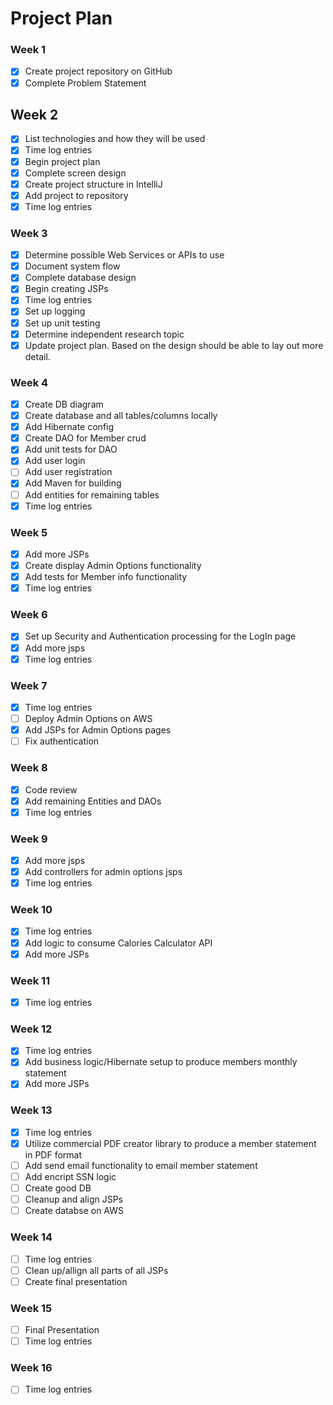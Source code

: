 # Project Plan

### Week 1
- [X] Create project repository on GitHub
- [X] Complete Problem Statement

## Week 2
- [X] List technologies and how they will be used
- [X] Time log entries
- [X] Begin project plan
- [X] Complete screen design 
- [X] Create project structure in IntelliJ
- [X] Add project to repository
- [X] Time log entries

### Week 3
- [X] Determine possible Web Services or APIs to use
- [X] Document system flow 
- [X] Complete database design
- [X] Begin creating JSPs
- [X] Time log entries
- [X] Set up logging
- [X] Set up unit testing
- [X] Determine independent research topic
- [X] Update project plan. Based on the design should be able to lay out more detail.

### Week 4
- [X] Create DB diagram
- [X] Create database and all tables/columns locally
- [X] Add Hibernate config
- [X] Create DAO for Member crud
- [X] Add unit tests for DAO
- [X] Add user login  
- [ ] Add user registration
- [X] Add Maven for building
- [ ] Add entities for remaining tables
- [X] Time log entries

### Week 5 
- [X] Add more JSPs
- [X] Create display Admin Options functionality
- [X] Add tests for Member info functionality
- [X] Time log entries

### Week 6
- [X] Set up Security and Authentication processing for the LogIn page
- [X] Add more jsps
- [X] Time log entries

### Week 7
- [X] Time log entries
- [ ] Deploy Admin Options on AWS
- [X] Add JSPs for Admin Options pages
- [ ] Fix authentication
### Week 8
- [X] Code review
- [X] Add remaining Entities and DAOs
- [X] Time log entries

### Week 9
- [X] Add more jsps
- [X] Add controllers for admin options jsps
- [X] Time log entries

### Week 10
- [X] Time log entries
- [X] Add logic to consume Calories Calculator API
- [X] Add more JSPs

### Week 11
- [X] Time log entries

### Week 12
- [X] Time log entries
- [X] Add business logic/Hibernate setup to produce members monthly statement
- [X] Add more JSPs

### Week 13
- [X] Time log entries
- [X] Utilize commercial PDF creator library to produce a member statement in PDF format
- [ ] Add send email functionality to email member statement
- [ ] Add encript SSN logic
- [ ] Create good DB
- [ ] Cleanup and align JSPs
- [ ] Create databse on AWS

### Week 14
- [ ] Time log entries
- [ ] Clean up/allign all parts of all JSPs
- [ ] Create final presentation

### Week 15
- [ ] Final Presentation
- [ ] Time log entries

### Week 16
- [ ] Time log entries



